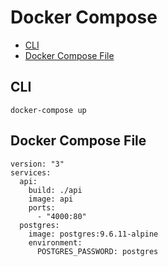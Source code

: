 # Docker Compose

- [CLI](https://docs.docker.com/compose/reference/overview/)
- [Docker Compose File](https://docs.docker.com/compose/compose-file/)

## CLI

```
docker-compose up
```

## Docker Compose File

```
version: "3"
services:
  api:
    build: ./api
    image: api
    ports:
      - "4000:80"
  postgres:
    image: postgres:9.6.11-alpine
    environment:
      POSTGRES_PASSWORD: postgres

```
